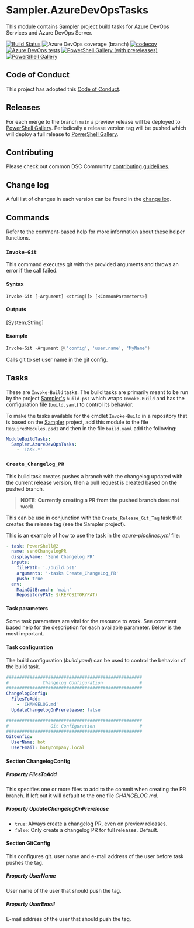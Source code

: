 # Sampler.AzureDevOpsTasks

This module contains Sampler project build tasks for Azure DevOps Services and Azure DevOps Server.

[![Build Status](https://dev.azure.com/SynEdgy/Sampler.AzureDevOpsTasks/_apis/build/status/SynEdgy.Sampler.AzureDevOpsTasks?branchName=main)](https://dev.azure.com/SynEdgy/Sampler.AzureDevOpsTasks/_build/latest?definitionId=19&branchName=main)
![Azure DevOps coverage (branch)](https://img.shields.io/azure-devops/coverage/SynEdgy/Sampler.AzureDevOpsTasks/19/main)
[![codecov](https://codecov.io/gh/SynEdgy/Sampler.AzureDevOpsTasks/branch/main/graph/badge.svg)](https://codecov.io/gh/SynEdgy/Sampler.AzureDevOpsTasks)
[![Azure DevOps tests](https://img.shields.io/azure-devops/tests/SynEdgy/Sampler.AzureDevOpsTasks/19/main)](https://SynEdgy.visualstudio.com/Sampler.AzureDevOpsTasks/_test/analytics?definitionId=19&contextType=build)
[![PowerShell Gallery (with prereleases)](https://img.shields.io/powershellgallery/vpre/Sampler.AzureDevOpsTasks?label=Sampler.AzureDevOpsTasks%20Preview)](https://www.powershellgallery.com/packages/Sampler.AzureDevOpsTasks/)
[![PowerShell Gallery](https://img.shields.io/powershellgallery/v/Sampler.AzureDevOpsTasks?label=Sampler.AzureDevOpsTasks)](https://www.powershellgallery.com/packages/Sampler.AzureDevOpsTasks/)

## Code of Conduct

This project has adopted this [Code of Conduct](CODE_OF_CONDUCT.md).

## Releases

For each merge to the branch `main` a preview release will be
deployed to [PowerShell Gallery](https://www.powershellgallery.com/).
Periodically a release version tag will be pushed which will deploy a
full release to [PowerShell Gallery](https://www.powershellgallery.com/).

## Contributing

Please check out common DSC Community [contributing guidelines](https://dsccommunity.org/guidelines/contributing).

## Change log

A full list of changes in each version can be found in the [change log](CHANGELOG.md).

## Commands
<!-- markdownlint-disable MD036 - Emphasis used instead of a heading -->

Refer to the comment-based help for more information about these helper
functions.

### `Invoke-Git`

This command executes git with the provided arguments and throws an error
if the call failed.

#### Syntax

<!-- markdownlint-disable MD013 - Line length -->
```plaintext
Invoke-Git [-Argument] <string[]> [<CommonParameters>]
```
<!-- markdownlint-enable MD013 - Line length -->

#### Outputs

[System.String]

#### Example

```powershell
Invoke-Git -Argument @('config', 'user.name', 'MyName')
```

Calls git to set user name in the git config.

## Tasks

These are `Invoke-Build` tasks. The build tasks are primarily meant to be
run by the project [Sampler's](https://github.com/gaelcolas/Sampler)
`build.ps1` which wraps `Invoke-Build` and has the configuration file
(`build.yaml`) to control its behavior.

To make the tasks available for the cmdlet `Invoke-Build` in a repository
that is based on the [Sampler](https://github.com/gaelcolas/Sampler) project,
add this module to the file `RequiredModules.psd1` and then in the file
`build.yaml` add the following:

```yaml
ModuleBuildTasks:
  Sampler.AzureDevOpsTasks:
    - 'Task.*'
```

### `Create_Changelog_PR`

This build task creates pushes a branch with the changelog updated with
the current release version, then a pull request is created based on the
pushed branch.

>**NOTE: Currently creating a PR from the pushed branch does not work.**

This can be use in conjunction with the `Create_Release_Git_Tag` task
that creates the release tag (see the Sampler project).

This is an example of how to use the task in the _azure-pipelines.yml_ file:

```yaml
- task: PowerShell@2
  name: sendChangelogPR
  displayName: 'Send Changelog PR'
  inputs:
    filePath: './build.ps1'
    arguments: '-tasks Create_ChangeLog_PR'
    pwsh: true
  env:
    MainGitBranch: 'main'
    RepositoryPAT: $(REPOSITORYPAT)
```

#### Task parameters

Some task parameters are vital for the resource to work. See comment based
help for the description for each available parameter. Below is the most
important.

#### Task configuration

The build configuration (_build.yaml_) can be used to control the behavior
of the build task.

```yaml
####################################################
#             Changelog Configuration              #
####################################################
ChangelogConfig:
  FilesToAdd:
    - 'CHANGELOG.md'
  UpdateChangelogOnPrerelease: false

####################################################
#                Git Configuration                 #
####################################################
GitConfig:
  UserName: bot
  UserEmail: bot@company.local
```

#### Section ChangelogConfig

##### Property FilesToAdd

This specifies one or more files to add to the commit when creating the
PR branch. If left out it will default to the one file _CHANGELOG.md_.

##### Property UpdateChangelogOnPrerelease

- `true`: Always create a changelog PR, even on preview releases.
- `false`: Only create a changelog PR for full releases. Default.

#### Section GitConfig

This configures git.  user name and e-mail address of the user before task pushes the
tag.

##### Property UserName

User name of the user that should push the tag.

##### Property UserEmail

E-mail address of the user that should push the tag.
